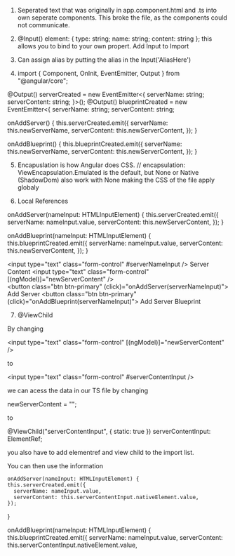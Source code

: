 1. Seperated text that was originally in app.component.html and .ts into own seperate components. This broke the file, as the components could not communicate.

2. @Input() element: { type: string; name: string; content: string }; this allows you to bind to your own propert. Add Input to Import

3. Can assign alias by putting the alias in the Input('AliasHere')

4. import { Component, OnInit, EventEmitter, Output } from "@angular/core";

@Output() serverCreated = new EventEmitter<{
serverName: string;
serverContent: string;
}>();
@Output() blueprintCreated = new EventEmitter<{
serverName: string;
serverContent: string;

onAddServer() {
this.serverCreated.emit({
serverName: this.newServerName,
serverContent: this.newServerContent,
});
}

onAddBlueprint() {
this.blueprintCreated.emit({
serverName: this.newServerName,
serverContent: this.newServerContent,
});
}

5. Encapuslation is how Angular does CSS.
   // encapsulation: ViewEncapsulation.Emulated is the default, but None or Native (ShadowDom) also work
   with None making the CSS of the file apply globaly

6. Local References

onAddServer(nameInput: HTMLInputElement) {
this.serverCreated.emit({
serverName: nameInput.value,
serverContent: this.newServerContent,
});
}

onAddBlueprint(nameInput: HTMLInputElement) {
this.blueprintCreated.emit({
serverName: nameInput.value,
serverContent: this.newServerContent,
});
}

<input type="text" class="form-control" #serverNameInput />
<label>Server Content</label>
<input type="text" class="form-control" [(ngModel)]="newServerContent" />
<br />
<button class="btn btn-primary" (click)="onAddServer(serverNameInput)">
Add Server
</button>
<button class="btn btn-primary" (click)="onAddBlueprint(serverNameInput)">
Add Server Blueprint
</button>

7. @ViewChild

By changing

<input type="text" class="form-control" [(ngModel)]="newServerContent" />

to

<input type="text" class="form-control" #serverContentInput />

we can acess the data in our TS file by changing

newServerContent = "";

to

@ViewChild("serverContentInput", { static: true })
serverContentInput: ElementRef;

you also have to add elementref and view child to the import list.

You can then use the information

    onAddServer(nameInput: HTMLInputElement) {
    this.serverCreated.emit({
      serverName: nameInput.value,
      serverContent: this.serverContentInput.nativeElement.value,
    });

}

onAddBlueprint(nameInput: HTMLInputElement) {
this.blueprintCreated.emit({
serverName: nameInput.value,
serverContent: this.serverContentInput.nativeElement.value,

